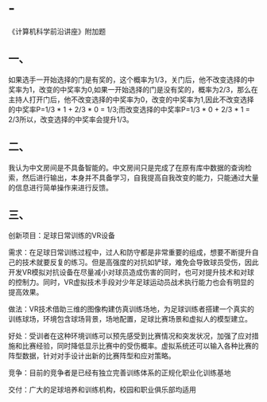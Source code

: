 # -
《计算机科学前沿讲座》附加题
## 一、
如果选手一开始选择的门是有奖的，这个概率为1/3，关门后，他不改变选择的中奖率为1，改变的中奖率为0,如果一开始选择的门是没有奖的，概率为2/3，那么在主持人打开门后，他不改变选择的中奖率为0，改变的中奖率为1,因此不改变选择的中奖率P=1/3 * 1 + 2/3 * 0 = 1/3;而改变选择的中奖率P=1/3 * 0 + 2/3 * 1 = 2/3所以，改变选择的中奖率会提升1/3。
## 二、
我认为中文房间是不具备智能的。中文房间只是完成了在原有库中数据的查询检索，然后进行输出，本身并不具备学习，自我提高自我改变的能力，只能通过大量的信息进行简单操作来进行反馈。

## 三、
创新项目：足球日常训练的VR设备

需求：在足球日常训练过程中，过人和防守都是非常重要的组成，想要不断提升自己的技术就要反复的练习。但是高强度的对抗如铲球，难免会导致球员受伤，因此开发VR模拟对抗设备在尽量减小对球员造成伤害的同时，也可对提升技术和对球的控制力。同时，VR虚拟技术手段对少年足球运动员战术执行能力也会有明显的提高效果。

做法：VR技术借助三维的图像构建仿真训练场地，为足球训练者搭建一个真实的训练球场，环境包含球场背景，场地配置，足球比赛场景和虚拟人的模型建立。

好处：受训者在这种环境训练可以预先感受到比赛情况和突发状况，加强了应对措施和比赛经验，同时降低显示比赛中的受伤概率。虚拟系统还可以输入各种比赛的阵型数据，针对对手设计出新的比赛阵型和应对策略。

竞争：目前的竞争者是已经有独立完善训练体系的正规化职业化训练基地

交付：广大的足球培养和训练机构，校园和职业俱乐部均适用
